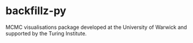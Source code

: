 # backfillz-py

MCMC visualisations package developed at the University of Warwick and supported by the Turing Institute.
